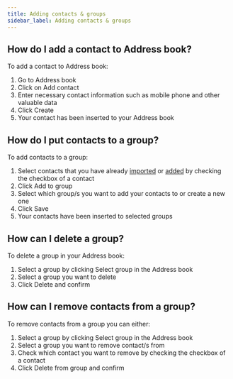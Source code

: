 ```yaml
---
title: Adding contacts & groups 
sidebar_label: Adding contacts & groups 
---
```


## How do I add a contact to Address book?
To add a contact to Address book:
1.	Go to Address book
2.	Click on Add contact
3.	Enter necessary contact information such as mobile phone and other valuable data
4.	Click Create
5.	Your contact has been inserted to your Address book

## How do I put contacts to a group?
To add contacts to a group:
1.	Select contacts that you have already [imported](importing-contacts.md#how-do-i-import-contacts-to-my-campaign) or [added](#how-do-i-add-a-contact-to-address-book) by checking the checkbox of a contact
2.	Click Add to group
3.	Select which group/s you want to add your contacts to or create a new one
4.	Click Save
5.	Your contacts have been inserted to selected groups

## How can I delete a group?
To delete a group in your Address book:
1.	Select a group by clicking Select group in the Address book
2.	Select a group you want to delete
3.	Click Delete and confirm

## How can I remove contacts from a group?
To remove contacts from a group you can either:
1.	Select a group by clicking Select group in the Address book
2.	Select a group you want to remove contact/s from
3.	Check which contact you want to remove by checking the checkbox of a contact
4.	Click Delete from group and confirm
